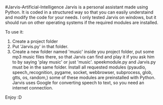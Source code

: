 #Jarvis-Artificial-Intelligence
Jarvis is a personal assistant made using Python.
It is coded in a structured way so that you can easily understaind and modify the code for your needs. 
I only tested Jarvis on windows, but it should run on other operating systems if the required modules are installed.

To use it:
1. Create a project folder
2. Put 'Jarvis.py' in that folder.
3. Create a new folder named 'music' inside you project folder, put some mp3 music files there, so that Jarvis can find and play it if you ask him to by saying 'play music' or just 'music'. speekmodule.py and Jarvis.py must be in the same folder.
Install all requested modules (pyaudio, speech_recognition, pygame, socket, webbrowser, subprocess, glob, gtts, os, random,) some of 
these modules are preinstalled with Python.
Jarvis uses Google for converting speech to text, so you need an internet connection. 

Enjoy :D
